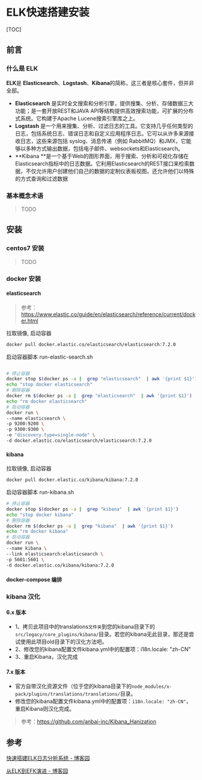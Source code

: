 

# ELK快速搭建安装

[TOC]



## 前言

### 什么是 ELK

**ELK**是 **Elasticsearch**、**Logstash**、**Kibana**的简称，这三者是核心套件，但并非全部。

- **Elasticsearch** 是实时全文搜索和分析引擎，提供搜集、分析、存储数据三大功能；是一套开放REST和JAVA API等结构提供高效搜索功能，可扩展的分布式系统。它构建于Apache Lucene搜索引擎库之上。
- **Logstash** 是一个用来搜集、分析、过滤日志的工具。它支持几乎任何类型的日志，包括系统日志、错误日志和自定义应用程序日志。它可以从许多来源接收日志，这些来源包括 syslog、消息传递（例如 RabbitMQ）和JMX，它能够以多种方式输出数据，包括电子邮件、websockets和Elasticsearch。
- **Kibana **是一个基于Web的图形界面，用于搜索、分析和可视化存储在 Elasticsearch指标中的日志数据。它利用Elasticsearch的REST接口来检索数据，不仅允许用户创建他们自己的数据的定制仪表板视图，还允许他们以特殊的方式查询和过滤数据



### 基本概念术语

> TODO



## 安装

### centos7 安装

> TODO



### docker 安装

#### elasticsearch

> 参考： https://www.elastic.co/guide/en/elasticsearch/reference/current/docker.html

拉取镜像, 启动容器

```sh
docker pull docker.elastic.co/elasticsearch/elasticsearch:7.2.0
```

启动容器脚本 run-elastic-search.sh

```sh

# 停止容器
docker stop $(docker ps -a |  grep "elasticsearch"  | awk '{print $1}')
echo "stop docker elasticsearch"
# 删除容器
docker rm $(docker ps -a |  grep "elasticsearch"  | awk '{print $1}')
echo "rm docker elasticsearch"
# 启动容器
docker run \
--name elasticsearch \
-p 9200:9200 \
-p 9300:9300 \
-e "discovery.type=single-node" \
-d docker.elastic.co/elasticsearch/elasticsearch:7.2.0
```



#### kibana

拉取镜像, 启动容器

```sh
docker pull docker.elastic.co/kibana/kibana:7.2.0
```

启动容器脚本 run-kibana.sh

```sh
# 停止容器
docker stop $(docker ps -a |  grep "kibana"  | awk '{print $1}')
echo "stop docker kibana"
# 删除容器
docker rm $(docker ps -a |  grep "kibana"  | awk '{print $1}')
echo "rm docker kibana"
# 启动容器
docker run \
--name kibana \
--link elasticsearch:elasticsearch \
-p 5601:5601 \
-d docker.elastic.co/kibana/kibana:7.2.0

```

#### docker-compose 编排





### kibana 汉化

#### 6.x 版本

- 1、拷贝此项目中的translations`文件夹`到您的kibana目录下的`src/legacy/core_plugins/kibana/`目录。若您的kibana无此目录，那还是尝试使用此项目old目录下的汉化方法吧。
- 2、修改您的kibana配置文件kibana.yml中的配置项：i18n.locale: "zh-CN"
- 3、重启Kibana，汉化完成

#### 7.x 版本

- 官方自带汉化资源文件（位于您的kibana目录下的`node_modules/x-pack/plugins/translations/translations/`目录。
- 修改您的kibana配置文件kibana.yml中的配置项：`i18n.locale: "zh-CN"`，重启Kibana则汉化完成。

> 参考：https://github.com/anbai-inc/Kibana_Hanization





## 参考

[快速搭建ELK日志分析系统 - 博客园](https://www.cnblogs.com/yuhuLin/p/7018858.html)

[从ELK到EFK演进 - 博客园](https://www.cnblogs.com/tylercao/p/7803520.html)

